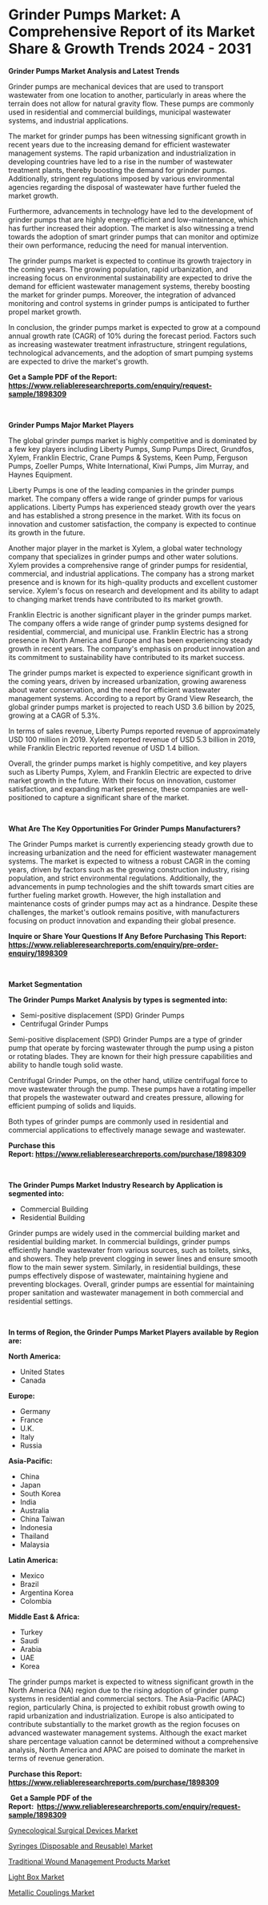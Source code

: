 <p><h1>Grinder Pumps Market: A Comprehensive Report of its Market Share & Growth Trends 2024 - 2031</h1></p><p><strong>Grinder Pumps Market Analysis and Latest Trends</strong></p>
<p><p>Grinder pumps are mechanical devices that are used to transport wastewater from one location to another, particularly in areas where the terrain does not allow for natural gravity flow. These pumps are commonly used in residential and commercial buildings, municipal wastewater systems, and industrial applications.</p><p>The market for grinder pumps has been witnessing significant growth in recent years due to the increasing demand for efficient wastewater management systems. The rapid urbanization and industrialization in developing countries have led to a rise in the number of wastewater treatment plants, thereby boosting the demand for grinder pumps. Additionally, stringent regulations imposed by various environmental agencies regarding the disposal of wastewater have further fueled the market growth.</p><p>Furthermore, advancements in technology have led to the development of grinder pumps that are highly energy-efficient and low-maintenance, which has further increased their adoption. The market is also witnessing a trend towards the adoption of smart grinder pumps that can monitor and optimize their own performance, reducing the need for manual intervention.</p><p>The grinder pumps market is expected to continue its growth trajectory in the coming years. The growing population, rapid urbanization, and increasing focus on environmental sustainability are expected to drive the demand for efficient wastewater management systems, thereby boosting the market for grinder pumps. Moreover, the integration of advanced monitoring and control systems in grinder pumps is anticipated to further propel market growth.</p><p>In conclusion, the grinder pumps market is expected to grow at a compound annual growth rate (CAGR) of 10% during the forecast period. Factors such as increasing wastewater treatment infrastructure, stringent regulations, technological advancements, and the adoption of smart pumping systems are expected to drive the market's growth.</p></p>
<p><strong>Get a Sample PDF of the Report:&nbsp; <a href="https://www.reliableresearchreports.com/enquiry/request-sample/1898309">https://www.reliableresearchreports.com/enquiry/request-sample/1898309</a></strong></p>
<p>&nbsp;</p>
<p><strong>Grinder Pumps Major Market Players</strong></p>
<p><p>The global grinder pumps market is highly competitive and is dominated by a few key players including Liberty Pumps, Sump Pumps Direct, Grundfos, Xylem, Franklin Electric, Crane Pumps & Systems, Keen Pump, Ferguson Pumps, Zoeller Pumps, White International, Kiwi Pumps, Jim Murray, and Haynes Equipment.</p><p>Liberty Pumps is one of the leading companies in the grinder pumps market. The company offers a wide range of grinder pumps for various applications. Liberty Pumps has experienced steady growth over the years and has established a strong presence in the market. With its focus on innovation and customer satisfaction, the company is expected to continue its growth in the future.</p><p>Another major player in the market is Xylem, a global water technology company that specializes in grinder pumps and other water solutions. Xylem provides a comprehensive range of grinder pumps for residential, commercial, and industrial applications. The company has a strong market presence and is known for its high-quality products and excellent customer service. Xylem's focus on research and development and its ability to adapt to changing market trends have contributed to its market growth.</p><p>Franklin Electric is another significant player in the grinder pumps market. The company offers a wide range of grinder pump systems designed for residential, commercial, and municipal use. Franklin Electric has a strong presence in North America and Europe and has been experiencing steady growth in recent years. The company's emphasis on product innovation and its commitment to sustainability have contributed to its market success.</p><p>The grinder pumps market is expected to experience significant growth in the coming years, driven by increased urbanization, growing awareness about water conservation, and the need for efficient wastewater management systems. According to a report by Grand View Research, the global grinder pumps market is projected to reach USD 3.6 billion by 2025, growing at a CAGR of 5.3%.</p><p>In terms of sales revenue, Liberty Pumps reported revenue of approximately USD 100 million in 2019. Xylem reported revenue of USD 5.3 billion in 2019, while Franklin Electric reported revenue of USD 1.4 billion.</p><p>Overall, the grinder pumps market is highly competitive, and key players such as Liberty Pumps, Xylem, and Franklin Electric are expected to drive market growth in the future. With their focus on innovation, customer satisfaction, and expanding market presence, these companies are well-positioned to capture a significant share of the market.</p></p>
<p>&nbsp;</p>
<p><strong>What Are The Key Opportunities For Grinder Pumps Manufacturers?</strong></p>
<p><p>The Grinder Pumps market is currently experiencing steady growth due to increasing urbanization and the need for efficient wastewater management systems. The market is expected to witness a robust CAGR in the coming years, driven by factors such as the growing construction industry, rising population, and strict environmental regulations. Additionally, the advancements in pump technologies and the shift towards smart cities are further fueling market growth. However, the high installation and maintenance costs of grinder pumps may act as a hindrance. Despite these challenges, the market's outlook remains positive, with manufacturers focusing on product innovation and expanding their global presence.</p></p>
<p><strong>Inquire or Share Your Questions If Any Before Purchasing This Report: <a href="https://www.reliableresearchreports.com/enquiry/pre-order-enquiry/1898309">https://www.reliableresearchreports.com/enquiry/pre-order-enquiry/1898309</a></strong></p>
<p>&nbsp;</p>
<p><strong>Market Segmentation</strong></p>
<p><strong>The Grinder Pumps Market Analysis by types is segmented into:</strong></p>
<p><ul><li>Semi-positive displacement (SPD) Grinder Pumps</li><li>Centrifugal Grinder Pumps</li></ul></p>
<p><p>Semi-positive displacement (SPD) Grinder Pumps are a type of grinder pump that operate by forcing wastewater through the pump using a piston or rotating blades. They are known for their high pressure capabilities and ability to handle tough solid waste.</p><p>Centrifugal Grinder Pumps, on the other hand, utilize centrifugal force to move wastewater through the pump. These pumps have a rotating impeller that propels the wastewater outward and creates pressure, allowing for efficient pumping of solids and liquids.</p><p>Both types of grinder pumps are commonly used in residential and commercial applications to effectively manage sewage and wastewater.</p></p>
<p><strong>Purchase this Report:&nbsp;<a href="https://www.reliableresearchreports.com/purchase/1898309">https://www.reliableresearchreports.com/purchase/1898309</a></strong></p>
<p>&nbsp;</p>
<p><strong>The Grinder Pumps Market Industry Research by Application is segmented into:</strong></p>
<p><ul><li>Commercial Building</li><li>Residential Building</li></ul></p>
<p><p>Grinder pumps are widely used in the commercial building market and residential building market. In commercial buildings, grinder pumps efficiently handle wastewater from various sources, such as toilets, sinks, and showers. They help prevent clogging in sewer lines and ensure smooth flow to the main sewer system. Similarly, in residential buildings, these pumps effectively dispose of wastewater, maintaining hygiene and preventing blockages. Overall, grinder pumps are essential for maintaining proper sanitation and wastewater management in both commercial and residential settings.</p></p>
<p>&nbsp;</p>
<p><strong>In terms of Region, the Grinder Pumps Market Players available by Region are:</strong></p>
<p>
    <p> <strong> North America: </strong>
        <ul>
            <li>United States</li>
            <li>Canada</li>
        </ul>
        </p> 
    <p> <strong> Europe: </strong>
        <ul>
            <li>Germany</li>
            <li>France</li>
            <li>U.K.</li>
            <li>Italy</li>
            <li>Russia</li>
        </ul>
        </p> 
    <p> <strong> Asia-Pacific: </strong>
        <ul>
            <li>China</li>
            <li>Japan</li>
            <li>South Korea</li>
            <li>India</li>
            <li>Australia</li>
            <li>China Taiwan</li>
            <li>Indonesia</li>
            <li>Thailand</li>
            <li>Malaysia</li>
        </ul>
        </p> 
    <p> <strong> Latin America: </strong>
        <ul>
            <li>Mexico</li>
            <li>Brazil</li>
            <li>Argentina Korea</li>
            <li>Colombia</li>
        </ul>
        </p> 
    <p> <strong> Middle East & Africa: </strong>
        <ul>
            <li>Turkey</li>
            <li>Saudi</li>
            <li>Arabia</li>
            <li>UAE</li>
            <li>Korea</li>
        </ul>
    </p>
    </p>
<p><p>The grinder pumps market is expected to witness significant growth in the North America (NA) region due to the rising adoption of grinder pump systems in residential and commercial sectors. The Asia-Pacific (APAC) region, particularly China, is projected to exhibit robust growth owing to rapid urbanization and industrialization. Europe is also anticipated to contribute substantially to the market growth as the region focuses on advanced wastewater management systems. Although the exact market share percentage valuation cannot be determined without a comprehensive analysis, North America and APAC are poised to dominate the market in terms of revenue generation.</p></p>
<p><strong>Purchase this Report: <a href="https://www.reliableresearchreports.com/purchase/1898309">https://www.reliableresearchreports.com/purchase/1898309</a></strong></p>
<p>&nbsp;<strong>Get a Sample PDF of the Report:&nbsp;&nbsp;<a href="https://www.reliableresearchreports.com/enquiry/request-sample/1898309">https://www.reliableresearchreports.com/enquiry/request-sample/1898309</a></strong></p>
<p><strong></strong></p>
<p><p><a href="https://medium.com/@jessicaholland33/gynecological-surgical-devices-market-comprehensive-assessment-by-type-application-and-geography-8dc3efdd9dc2">Gynecological Surgical Devices Market</a></p><p><a href="https://medium.com/@jessicaholland33/syringes-disposable-and-reusable-market-size-reveals-the-best-marketing-channels-in-global-429e521c1599">Syringes (Disposable and Reusable) Market</a></p><p><a href="https://medium.com/@jessicaholland33/traditional-wound-management-products-market-insights-into-market-cagr-market-trends-and-growth-ed724661cef0">Traditional Wound Management Products Market</a></p><p><a href="https://github.com/mabutironaldo/Market-Research-Report-List-2/blob/main/light-box-market.md">Light Box Market</a></p><p><a href="https://github.com/castoriffic/Market-Research-Report-List-2/blob/main/metallic-couplings-market.md">Metallic Couplings Market</a></p></p>